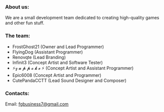 ### About us:

We are a small development team dedicated to creating high-quality games and other fun stuff.

### The team:
- FrostGhost21 (Owner and Lead Programmer)
- FlyingDog (Assistant Programmer)
- Renovqte (Lead Branding)
- Infinit3 (Concept Artist and Software Tester)
- ⚡𝔃 𝓪 𝓹 𝓹 𝓸 𝓴 𝓮 ⚡ (Concept Artist and Assistant Programmer)
- Epic6008 (Concept Artist and Programmer)
- CutePandaCCTT (Lead Sound Designer and Composer)

### Contacts:
Email: fgbusiness7@gmail.com
